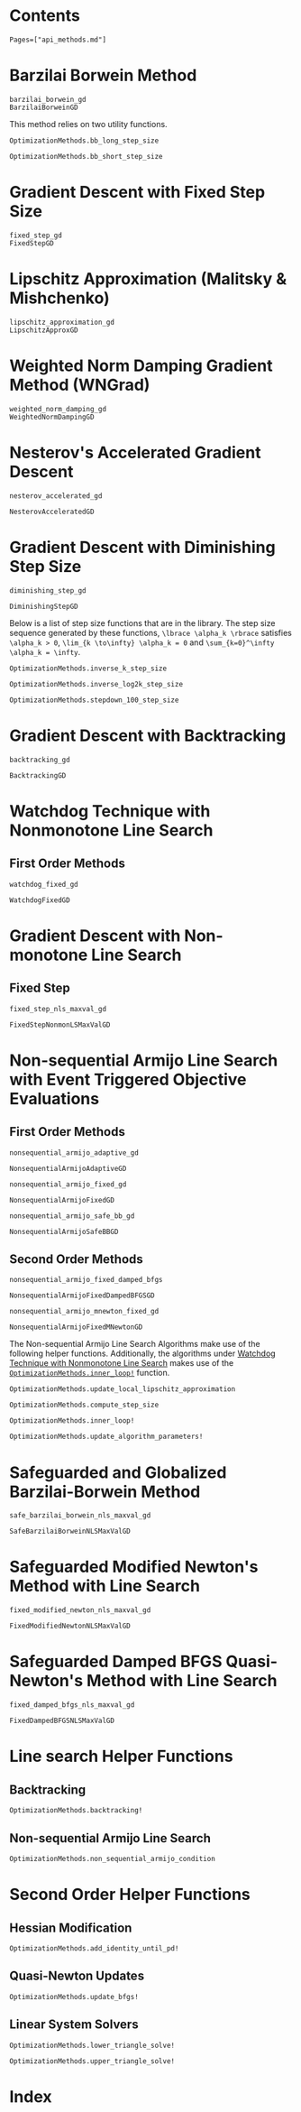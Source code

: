 # Contents

```@contents
Pages=["api_methods.md"]
```

# Barzilai Borwein Method

```@docs
barzilai_borwein_gd
BarzilaiBorweinGD
```

This method relies on two utility functions.

```@docs
OptimizationMethods.bb_long_step_size

OptimizationMethods.bb_short_step_size
```

# Gradient Descent with Fixed Step Size

```@docs
fixed_step_gd
FixedStepGD
```

# Lipschitz Approximation (Malitsky & Mishchenko)

```@docs
lipschitz_approximation_gd
LipschitzApproxGD
```

# Weighted Norm Damping Gradient Method (WNGrad)

```@docs
weighted_norm_damping_gd
WeightedNormDampingGD
```

# Nesterov's Accelerated Gradient Descent

```@docs
nesterov_accelerated_gd

NesterovAcceleratedGD
```

# Gradient Descent with Diminishing Step Size
```@docs
diminishing_step_gd

DiminishingStepGD
```

Below is a list of step size functions that are in the library.
The step size sequence generated by these functions, ``\lbrace \alpha_k \rbrace`` 
satisfies ``\alpha_k > 0``, ``\lim_{k \to\infty} \alpha_k = 0`` and 
``\sum_{k=0}^\infty \alpha_k = \infty``.


```@docs
OptimizationMethods.inverse_k_step_size

OptimizationMethods.inverse_log2k_step_size

OptimizationMethods.stepdown_100_step_size
```

# Gradient Descent with Backtracking
```@docs
backtracking_gd

BacktrackingGD
```

# Watchdog Technique with Nonmonotone Line Search

## First Order Methods

```@docs
watchdog_fixed_gd

WatchdogFixedGD
```

# Gradient Descent with Non-monotone Line Search

## Fixed Step
```@docs
fixed_step_nls_maxval_gd

FixedStepNonmonLSMaxValGD
```

# Non-sequential Armijo Line Search with Event Triggered Objective Evaluations

## First Order Methods
```@docs
nonsequential_armijo_adaptive_gd

NonsequentialArmijoAdaptiveGD

nonsequential_armijo_fixed_gd

NonsequentialArmijoFixedGD

nonsequential_armijo_safe_bb_gd

NonsequentialArmijoSafeBBGD
```

## Second Order Methods
```@docs
nonsequential_armijo_fixed_damped_bfgs

NonsequentialArmijoFixedDampedBFGSGD

nonsequential_armijo_mnewton_fixed_gd

NonsequentialArmijoFixedMNewtonGD
```

The Non-sequential Armijo Line Search Algorithms make use of the following
helper functions. Additionally, the algorithms under
[Watchdog Technique with Nonmonotone Line Search](@ref) makes use
of the [`OptimizationMethods.inner_loop!`](@ref) function.

```@docs
OptimizationMethods.update_local_lipschitz_approximation

OptimizationMethods.compute_step_size

OptimizationMethods.inner_loop!

OptimizationMethods.update_algorithm_parameters!
```

# Safeguarded and Globalized Barzilai-Borwein Method

```@docs
safe_barzilai_borwein_nls_maxval_gd

SafeBarzilaiBorweinNLSMaxValGD
```

# Safeguarded Modified Newton's Method with Line Search
```@docs
fixed_modified_newton_nls_maxval_gd

FixedModifiedNewtonNLSMaxValGD
```

# Safeguarded Damped BFGS Quasi-Newton's Method with Line Search
```@docs
fixed_damped_bfgs_nls_maxval_gd

FixedDampedBFGSNLSMaxValGD
```

# Line search Helper Functions

## Backtracking
```@docs
OptimizationMethods.backtracking!
```

## Non-sequential Armijo Line Search
```@docs
OptimizationMethods.non_sequential_armijo_condition
```

# Second Order Helper Functions

## Hessian Modification
```@docs
OptimizationMethods.add_identity_until_pd!
```

## Quasi-Newton Updates
```@docs
OptimizationMethods.update_bfgs!
```

## Linear System Solvers
```@docs
OptimizationMethods.lower_triangle_solve!

OptimizationMethods.upper_triangle_solve!
```

# Index 
```@index
```
